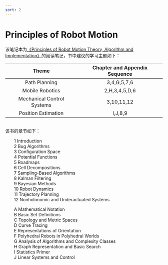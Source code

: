```yaml
---
sort: 2
---
```


# Principles of Robot Motion

该笔记本为[《Principles of Robot Motion Theory, Algorithm and Implementation》](https://github.com/yangmingustb/planning_books_1)的阅读笔记，书中建议的学习主题如下：

<style>
table
{
    margin: auto;
}
</style>

|Theme|Chapter and Appendix Sequence|
|:----:|:----:|
|Path Planning|3,4,G,5,7,6|
|Mobile Robotics|2,H,3,4,5,D,6|
|Mechanical Control Systems|3,10,11,12|
|Position Estimation|I,J,8,9|

<br />

该书的章节如下：

   &emsp;&emsp;1 Introduction  
   &emsp;&emsp;2 Bug Algorithms  
   &emsp;&emsp;3 Configuration Space  
   &emsp;&emsp;4 Potential Functions  
   &emsp;&emsp;5 Roadmaps  
   &emsp;&emsp;6 Cell Decompositions  
   &emsp;&emsp;7 Sampling-Based Algorithms  
   &emsp;&emsp;8 Kalman Filtering  
   &emsp;&emsp;9 Bayesian Methods  
   &emsp;&emsp;10 Robot Dynamics  
   &emsp;&emsp;11 Trajectory Planning  
   &emsp;&emsp;12 Nonholonomic and Underactuated Systems  

   &emsp;&emsp;A Mathematical Notation  
   &emsp;&emsp;B Basic Set Definitions  
   &emsp;&emsp;C Topology and Metric Spaces  
   &emsp;&emsp;D Curve Tracing  
   &emsp;&emsp;E Representations of Orientation  
   &emsp;&emsp;F Polyhedral Robots in Polyhedral Worlds  
   &emsp;&emsp;G Analysis of Algorithms and Complexity Classes  
   &emsp;&emsp;H Graph Representation and Basic Search  
   &emsp;&emsp;I Statistics Primer  
   &emsp;&emsp;J Linear Systems and Control

